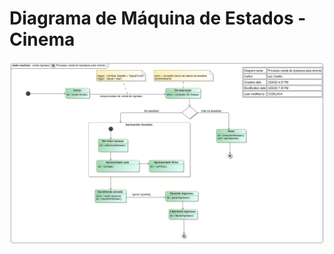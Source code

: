 # Diagrama de Máquina de Estados - Cinema

![venda ingresso cinema](https://github.com/iuryeng/APS/blob/main/Atividade%2008/Processo%20venda%20de%20ingressos%20para%20cinema.jpg)
